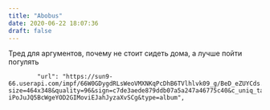 ```yaml
---
title: "Abobus"
date: 2020-06-22 18:07:36
draft: false
---
```


Тред для аргументов, почему не стоит сидеть дома, а лучше пойти погулять

            "url": "https://sun9-66.userapi.com/impf/66W0GDygdRLsWeoVMXNKqPcDhB6TVlhlvk09_g/BeD_eZUYCds.jpg?size=464x348&quality=96&sign=c7de3aede879ddb07a5a247a46775c40&c_uniq_tag=XzQAjR-iPoJuJQ5BcWgeYOD2GIMoviEJahJyzaXvSCg&type=album",
